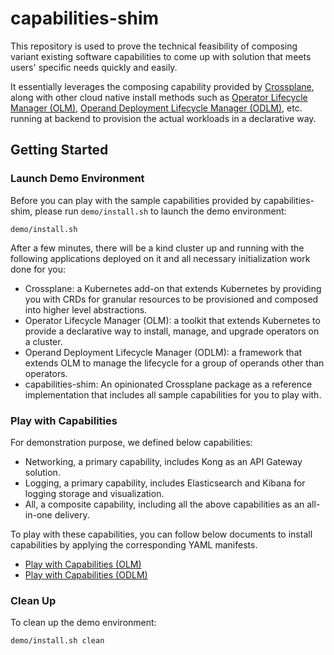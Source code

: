 # capabilities-shim

This repository is used to prove the technical feasibility of composing variant existing software capabilities to come up with solution that meets users' specific needs quickly and easily.

It essentially leverages the composing capability provided by [Crossplane](https://crossplane.io/), along with other cloud native install methods such as [Operator Lifecycle Manager (OLM)](https://olm.operatorframework.io/), [Operand Deployment Lifecycle Manager (ODLM)](https://github.com/IBM/operand-deployment-lifecycle-manager), etc. running at backend to provision the actual workloads in a declarative way.

## Getting Started

### Launch Demo Environment

Before you can play with the sample capabilities provided by capabilities-shim, please run `demo/install.sh` to launch the demo environment:
```shell
demo/install.sh
```

After a few minutes, there will be a kind cluster up and running with the following applications deployed on it and all necessary initialization work done for you:
- Crossplane: a Kubernetes add-on that extends Kubernetes by providing you with CRDs for granular resources to be provisioned and composed into higher level abstractions.
- Operator Lifecycle Manager (OLM): a toolkit that extends Kubernetes to provide a declarative way to install, manage, and upgrade operators on a cluster.
- Operand Deployment Lifecycle Manager (ODLM): a framework that extends OLM to manage the lifecycle for a group of operands other than operators.
- capabilities-shim: An opinionated Crossplane package as a reference implementation that includes all sample capabilities for you to play with.

### Play with Capabilities

For demonstration purpose, we defined below capabilities:
- Networking, a primary capability, includes Kong as an API Gateway solution.
- Logging, a primary capability, includes Elasticsearch and Kibana for logging storage and visualization.
- All, a composite capability, including all the above capabilities as an all-in-one delivery.

To play with these capabilities, you can follow below documents to install capabilities by applying the corresponding YAML manifests.
- [Play with Capabilities (OLM)](docs/play-with-capabilities-olm.md)
- [Play with Capabilities (ODLM)](docs/play-with-capabilities-odlm.md)

### Clean Up

To clean up the demo environment:
```shell
demo/install.sh clean
```
